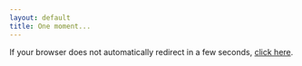 ```yaml
---
layout: default
title: One moment...
---
```

<html>
<head>
<title>Carlo Cruz-Albrecht</title>
<meta http-equiv="refresh" content="0; URL=https://forms.gle/f1JUVigrtRn6QXjA8">
<meta name="keywords" content="automatic redirection">
</head>
<body>
If your browser does not automatically redirect in a few seconds, <a href="https://forms.gle/f1JUVigrtRn6QXjA8">click here</a>.
</body>
</html>
